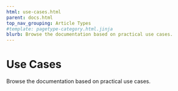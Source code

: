 ```yaml
---
html: use-cases.html
parent: docs.html
top_nav_grouping: Article Types
#template: pagetype-category.html.jinja
blurb: Browse the documentation based on practical use cases.
---
```

# Use Cases

Browse the documentation based on practical use cases.
